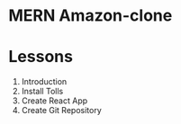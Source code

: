 # MERN Amazon-clone

# Lessons

1. Introduction
2. Install Tolls
3. Create React App
4. Create Git Repository